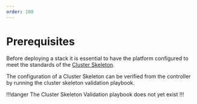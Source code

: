 ```yaml
---
order: 100
---
```

# Prerequisites

Before deploying a stack it is essential to have the platform configured to meet the standards of the [Cluster Skeleton](../overview/cluster-skeleton.md).

The configuration of a Cluster Skeleton can be verified from the controller by running the cluster skeleton validation playbook.

!!!danger
The Cluster Skeleton Validation playbook does not yet exist
!!!
